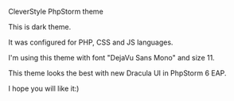 CleverStyle PhpStorm theme

This is dark theme.

It was configured for PHP, CSS and JS languages.

I'm using this theme with font "DejaVu Sans Mono" and size 11.

This theme looks the best with new Dracula UI in PhpStorm 6 EAP.

I hope you will like it:)